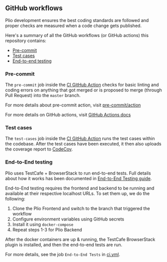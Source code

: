 ## GitHub workflows
Plio development ensures the best coding standards are followed and proper checks are measured when a code change gets published.

Here's a summary of all the GitHub workflows (or GitHub actions) this repository contains:

  - [Pre-commit](#pre-commit)
  - [Test cases](#test-cases)
  - [End-to-end testing](#end-to-end-testing)


### Pre-commit
The `pre-commit` job inside the [CI GitHub Action](../.github/workflows/ci.yml) checks for basic linting and coding errors on anything that got merged or is proposed to merge (through Pull Request) into the `master` branch.

For more details about pre-commit action, visit [pre-commit/action](https://github.com/pre-commit/action)

For more details on GitHub actions, visit [GitHub Actions docs](https://docs.github.com/en/actions)


### Test cases
The `test-cases` job inside the [CI GitHub Action](../.github/workflows/ci.yml) runs the test cases within the codebase. After the test cases have been executed, it then also uploads the coverage report to [CodeCov](https://codecov.io/gh/avantifellows/plio-frontend).


### End-to-End testing
Plio uses TestCafe + BrowserStack to run end-to-end tests. Full details about how it works has been documented in [End-to-End Testing guide](./END-TO-END-TESTING.md).

End-to-End testing requires the frontend and backend to be running and available at their respective localhost URLs. To set them up, we do the following:
1. Clone the Plio Frontend and switch to the branch that triggered the workflow
2. Configure environment variables using GitHub secrets
3. Install it using `docker-compose`
4. Repeat steps 1-3 for Plio Backend

After the docker containers are up & running, the TestCafe BrowserStack plugin is installed, and then the end-to-end tests are run.

For more details, see the job `End-to-End Tests` in [ci.yml](../.github/workflows/ci.yml).
